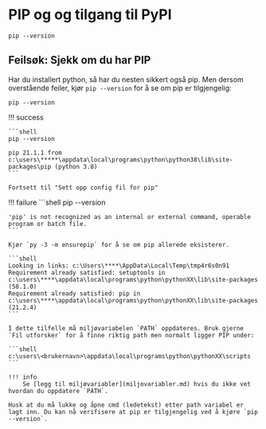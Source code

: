 # PIP og og tilgang til PyPI


```shell
pip --version
```


## Feilsøk: Sjekk om du har PIP

Har du installert python, så har du nesten sikkert også pip.
Men dersom overstående feiler, kjør `pip --version` for å se om pip er tilgjengelig:

```shell
pip --version
```

!!! success

    ```shell
    pip --version

    pip 21.1.1 from c:\users\*****\appdata\local\programs\python\python38\lib\site-packages\pip (python 3.8)
    ```

    Fortsett til "Sett opp config fil for pip"

!!! failure
    ```shell
    pip --version

    'pip' is not recognized as an internal or external command, operable program or batch file.
    ```

    Kjør `py -3 -m ensurepip` for å se om pip allerede eksisterer.

    ```shell
    Looking in links: c:\Users\****\AppData\Local\Temp\tmp4r6s0n91
    Requirement already satisfied: setuptools in c:\users\****\appdata\local\programs\python\pythonXX\lib\site-packages (58.1.0)
    Requirement already satisfied: pip in c:\users\****\appdata\local\programs\python\pythonXX\lib\site-packages (21.2.4)
    ```

    I dette tilfelle må miljøvariabelen `PATH` oppdateres. Bruk gjerne `Fil utforsker` for å finne riktig path men normalt ligger PIP under:

    ```shell
    c:\users\<brukernavn>\appdata\local\programs\python\pythonXX\scripts
    ```

    !!! info
        Se [legg til miljøvariabler](miljovariabler.md) hvis du ikke vet hvordan du oppdatere `PATH`.

    Husk at du må lukke og åpne cmd (ledetekst) etter path variabel er lagt inn. Du kan nå verifisere at pip er tilgjengelig ved å kjøre `pip --version`.

